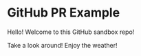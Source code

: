 
# GitHub PR Example

Hello! Welcome to this GitHub sandbox repo!

Take a look around! Enjoy the weather!

 
